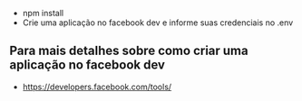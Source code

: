 
- npm install
- Crie uma aplicação no facebook dev e informe suas credenciais no .env

## Para mais detalhes sobre como criar uma aplicação no facebook dev
- https://developers.facebook.com/tools/



